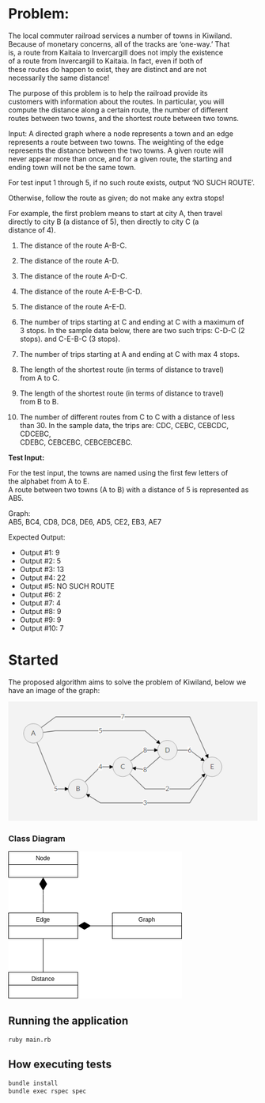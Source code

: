 # Problem:

The local commuter railroad services a number of towns in Kiwiland.  
Because of monetary concerns, all of the tracks are ‘one-way.’ That  
is, a route from Kaitaia to Invercargill does not imply the existence  
of a route from Invercargill to Kaitaia. In fact, even if both of  
these routes do happen to exist, they are distinct and are not  
necessarily the same distance!  
  
The purpose of this problem is to help the railroad provide its  
customers with information about the routes. In particular, you will  
compute the distance along a certain route, the number of different  
routes between two towns, and the shortest route between two towns.  
  
Input: A directed graph where a node represents a town and an edge  
represents a route between two towns. The weighting of the edge  
represents the distance between the two towns. A given route will  
never appear more than once, and for a given route, the starting and  
ending town will not be the same town.  
  
For test input 1 through 5, if no such route exists, output ‘NO SUCH ROUTE’.  
  
Otherwise, follow the route as given; do not make any extra stops!  
  
For example, the first problem means to start at city A, then travel  
directly to city B (a distance of 5), then directly to city C (a  
distance of 4).  
  
1. The distance of the route A-B-C.  
  
2. The distance of the route A-D.  
  
3. The distance of the route A-D-C.  
  
4. The distance of the route A-E-B-C-D.  
  
5. The distance of the route A-E-D.  
  
6. The number of trips starting at C and ending at C with a maximum of  
3 stops. In the sample data below, there are two such trips: C-D-C (2  
stops). and C-E-B-C (3 stops).  
  
7. The number of trips starting at A and ending at C with max 4 stops.  
  
8. The length of the shortest route (in terms of distance to travel)  
from A to C.  
  
9. The length of the shortest route (in terms of distance to travel)  
from B to B.  
  
10. The number of different routes from C to C with a distance of less  
than 30. In the sample data, the trips are: CDC, CEBC, CEBCDC, CDCEBC,  
CDEBC, CEBCEBC, CEBCEBCEBC.  




  
**Test Input:**  
  
For the test input, the towns are named using the first few letters of  
the alphabet from A to E.  
A route between two towns (A to B) with a distance of 5 is represented as AB5.  
  
Graph:  
AB5, BC4, CD8, DC8, DE6, AD5, CE2, EB3, AE7  
  
Expected Output:  
* Output #1: 9  
* Output #2: 5  
* Output #3: 13  
* Output #4: 22  
* Output #5: NO SUCH ROUTE  
* Output #6: 2  
* Output #7: 4  
* Output #8: 9  
* Output #9: 9  
* Output #10: 7  
  
# Started
The proposed algorithm aims to solve the problem of Kiwiland, below we have an image of the graph:

![graph]( https://github.com/wteophilo/graph_trains/raw/master/img/graph.png)

### Class Diagram
![diagram_class]( https://github.com/wteophilo/graph_trains/raw/master/img/trains_uml.png)

## Running the application
```
ruby main.rb
```

## How executing tests

```
bundle install
bundle exec rspec spec
```
